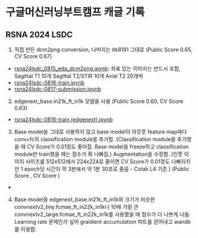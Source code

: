 # 구글머신러닝부트캠프 캐글 기록

## RSNA 2024 LSDC

1. 직접 만든 dcm2png conversion, 나머지는 itk8191 그대로 (Public Score 0.65, CV Score 0.67)
- [rsna24lsdc_0815_eda_dcm2png.ipynb](https://github.com/star-bits/mlb-kaggle/blob/main/rsna24lsdc_0815_eda_dcm2png.ipynb): 좌표 있는 이미지는 반드시 포함, Sagittal T1 10개 Sagittal T2/STIR 10개 Axial T2 20개씩
- [rsna24lsdc-0816-train.ipynb](https://github.com/star-bits/mlb-kaggle/blob/main/rsna24lsdc-0816-train.ipynb)
- [rsna24lsdc-0817-submission.ipynb](https://github.com/star-bits/mlb-kaggle/blob/main/rsna24lsdc-0817-submission.ipynb)

2. edgenext_base.in21k_ft_in1k 모델을 사용 (Public Score 0.60, CV Score 0.63)
- [rsna24lsdc-0816-train (edgenext).ipynb](https://github.com/star-bits/mlb-kaggle/blob/main/rsna24lsdc-0816-train%20(edgenext).ipynb)

3. Base model을 그대로 사용하지 않고 base model의 아웃풋 feature map에다 conv+fc의 classification module을 추가함. (Classification module을 추가했을 때 CV Score가 0.01정도 좋아짐. Base model을 freeze하고 classification module만 train했을 때는 점수가 확 나빠짐.) Augmentation을 수정함. (인풋 이미지 사이즈를 512x512에서 224x224로 줄이면 CV Score가 0.01정도 나빠지지만 1 epoch당 시간이 약 3분에서 약 1분 30초로 줄음 - Colab L4 기준.) (Public Score , CV Score )
-

4. Base model을 edgenext_base.in21k_ft_in1k와 크기가 비슷한 convnextv2_tiny.fcmae_ft_in22k_in1k나 10배 가량 큰 convnextv2_large.fcmae_ft_in22k_in1k를 사용했을 때 점수가 더 나쁘게 나옴. Learning rate 문제인가 싶어 graidient accumulation 파트를 걷어내고 wandb를 이용함.
